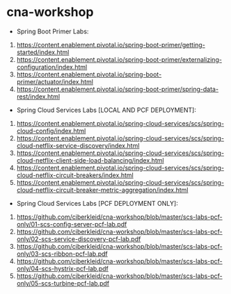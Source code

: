 # cna-workshop

* Spring Boot Primer Labs:

1. https://content.enablement.pivotal.io/spring-boot-primer/getting-started/index.html
2. https://content.enablement.pivotal.io/spring-boot-primer/externalizing-configuration/index.html
3. https://content.enablement.pivotal.io/spring-boot-primer/actuator/index.html
4. https://content.enablement.pivotal.io/spring-boot-primer/spring-data-rest/index.html

* Spring Cloud Services Labs [LOCAL AND PCF DEPLOYMENT]:

1. https://content.enablement.pivotal.io/spring-cloud-services/scs/spring-cloud-config/index.html
2. https://content.enablement.pivotal.io/spring-cloud-services/scs/spring-cloud-netflix-service-discovery/index.html
3. https://content.enablement.pivotal.io/spring-cloud-services/scs/spring-cloud-netflix-client-side-load-balancing/index.html
4. https://content.enablement.pivotal.io/spring-cloud-services/scs/spring-cloud-netflix-circuit-breakers/index.html
5. https://content.enablement.pivotal.io/spring-cloud-services/scs/spring-cloud-netflix-circuit-breaker-metric-aggregation/index.html

* Spring Cloud Services Labs [PCF DEPLOYMENT ONLY]:

1. https://github.com/ciberkleid/cna-workshop/blob/master/scs-labs-pcf-only/01-scs-config-server-pcf-lab.pdf
2. https://github.com/ciberkleid/cna-workshop/blob/master/scs-labs-pcf-only/02-scs-service-discovery-pcf-lab.pdf
3. https://github.com/ciberkleid/cna-workshop/blob/master/scs-labs-pcf-only/03-scs-ribbon-pcf-lab.pdf
4. https://github.com/ciberkleid/cna-workshop/blob/master/scs-labs-pcf-only/04-scs-hystrix-pcf-lab.pdf
5. https://github.com/ciberkleid/cna-workshop/blob/master/scs-labs-pcf-only/05-scs-turbine-pcf-lab.pdf
